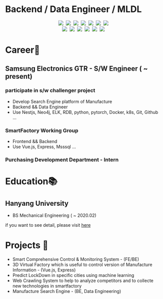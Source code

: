 # Backend / Data Engineer / MLDL 

<p align='center'> 
<img src="https://img.shields.io/badge/JAVA-007396?style=flat-square&logo=java&logoColor=white"/></a>&nbsp 
<img src="https://img.shields.io/badge/Spring-6DB33F?style=flat-square&logo=Spring&logoColor=white"/></a>&nbsp 
<img src="https://img.shields.io/badge/Docker-2496ED?style=flat-square&logo=Docker&logoColor=white"/></a>&nbsp 
<img src="https://img.shields.io/badge/oracle-F80000?style=flat-square&logo=oracle&logoColor=white"/></a>&nbsp 
<img src="https://img.shields.io/badge/vue.js-4FC08D?style=flat-square&logo=vue.js&logoColor=white"/></a>&nbsp 
<img src="https://img.shields.io/badge/Python-3766AB?style=flat-square&logo=Python&logoColor=white"/></a>&nbsp  
<img src="https://img.shields.io/badge/MySQL-165b9c?style=flat-square&logo=MySQL&logoColor=white"/></a>&nbsp 
<br/>
<img src="https://img.shields.io/badge/TensorFlow-f9b61a?style=flat-square&logo=TensorFlow&logoColor=white"/></a>&nbsp 
<img src="https://img.shields.io/badge/Keras-eb3431?style=flat-square&logo=Keras&logoColor=white"/></a>&nbsp 
<img src="https://img.shields.io/badge/JupyterLab-f9b61a?style=flat-square&logo=Jupyter&logoColor=white"/></a>&nbsp 
<img src="https://img.shields.io/badge/GoogleColab-f9cc1a?style=flat-square&logo=GoogleColab&logoColor=white"/></a>&nbsp 
<img src="https://img.shields.io/badge/Sklearn-f9b61a?style=flat-square&logo=scikit-learn&logoColor=white"/></a>&nbsp 
<img src="https://img.shields.io/badge/Git-000000?style=flat-square&logo=Git&logoColor=white"/></a>&nbsp



# Career💼

## Samsung Electronics GTR - S/W Engineer ( ~ present)
### participate in s/w challenger project
- Develop Search Engine platform of Manufacture
- Backend && Data Engineer
- Use Nestjs, Neo4j, ELK, RDB, python, pytorch, Docker, k8s, Git, Github ...
### SmartFactory Working Group
- Frontend && Backend
- Use Vue.js, Express, Msssql ...
### Purchasing Development Department - Intern


# Education📚
## Hanyang University
- BS Mechanical Engineering ( ~ 2020.02)

if you want to see detail, please visit [here](https://leeseunghwanseunglee.github.io/)

# Projects 📝
* Smart Comprehensive Control & Monitoring System - (FE/BE)
* 3D Virtual Factory which is useful to control version of Manufacture Information - (Vue.js, Express)
* Predict LockDown in specific cities using machine learning
* Web Crawling System to help to analyze competitors and to collecte new technologies in smartfactory
* Manufacture Search Engine - (BE, Data Engineering) 
